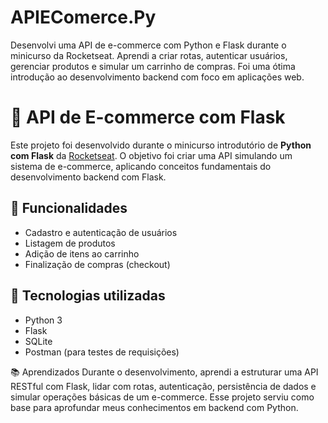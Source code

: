 # APIEComerce.Py
Desenvolvi uma API de e-commerce com Python e Flask durante o minicurso da Rocketseat. Aprendi a criar rotas, autenticar usuários, gerenciar produtos e simular um carrinho de compras. Foi uma ótima introdução ao desenvolvimento backend com foco em aplicações web.

# 🛒 API de E-commerce com Flask

Este projeto foi desenvolvido durante o minicurso introdutório de **Python com Flask** da [Rocketseat](https://app.rocketseat.com.br/journey/python-com-flask-curso-introdutorio/contents). O objetivo foi criar uma API simulando um sistema de e-commerce, aplicando conceitos fundamentais do desenvolvimento backend com Flask.

## 🚀 Funcionalidades

- Cadastro e autenticação de usuários
- Listagem de produtos
- Adição de itens ao carrinho
- Finalização de compras (checkout)

## 🧰 Tecnologias utilizadas

- Python 3
- Flask
- SQLite
- Postman (para testes de requisições)

📚 Aprendizados
Durante o desenvolvimento, aprendi a estruturar uma API RESTful com Flask, lidar com rotas, autenticação, persistência de dados e simular operações básicas de um e-commerce. Esse projeto serviu como base para aprofundar meus conhecimentos em backend com Python.

